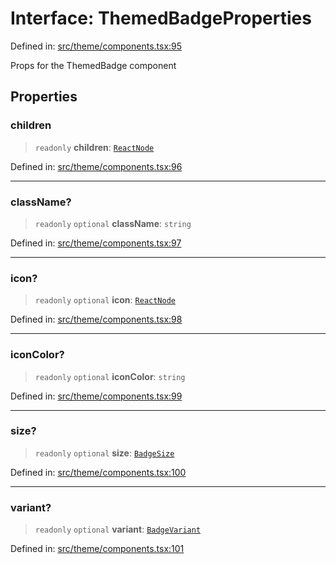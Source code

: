 # Interface: ThemedBadgeProperties

Defined in: [src/theme/components.tsx:95](https://github.com/Nick2bad4u/Uptime-Watcher/blob/dca5483e793478722cd3e6e125cafcec5fc771f0/src/theme/components.tsx#L95)

Props for the ThemedBadge component

## Properties

### children

> `readonly` **children**: [`ReactNode`](https://github.com/DefinitelyTyped/DefinitelyTyped/blob/1a60e1b9a9062ff9c48c681ca3d8b6f717b616b9/types/react/index.d.ts#L427)

Defined in: [src/theme/components.tsx:96](https://github.com/Nick2bad4u/Uptime-Watcher/blob/dca5483e793478722cd3e6e125cafcec5fc771f0/src/theme/components.tsx#L96)

***

### className?

> `readonly` `optional` **className**: `string`

Defined in: [src/theme/components.tsx:97](https://github.com/Nick2bad4u/Uptime-Watcher/blob/dca5483e793478722cd3e6e125cafcec5fc771f0/src/theme/components.tsx#L97)

***

### icon?

> `readonly` `optional` **icon**: [`ReactNode`](https://github.com/DefinitelyTyped/DefinitelyTyped/blob/1a60e1b9a9062ff9c48c681ca3d8b6f717b616b9/types/react/index.d.ts#L427)

Defined in: [src/theme/components.tsx:98](https://github.com/Nick2bad4u/Uptime-Watcher/blob/dca5483e793478722cd3e6e125cafcec5fc771f0/src/theme/components.tsx#L98)

***

### iconColor?

> `readonly` `optional` **iconColor**: `string`

Defined in: [src/theme/components.tsx:99](https://github.com/Nick2bad4u/Uptime-Watcher/blob/dca5483e793478722cd3e6e125cafcec5fc771f0/src/theme/components.tsx#L99)

***

### size?

> `readonly` `optional` **size**: [`BadgeSize`](../type-aliases/BadgeSize.md)

Defined in: [src/theme/components.tsx:100](https://github.com/Nick2bad4u/Uptime-Watcher/blob/dca5483e793478722cd3e6e125cafcec5fc771f0/src/theme/components.tsx#L100)

***

### variant?

> `readonly` `optional` **variant**: [`BadgeVariant`](../type-aliases/BadgeVariant.md)

Defined in: [src/theme/components.tsx:101](https://github.com/Nick2bad4u/Uptime-Watcher/blob/dca5483e793478722cd3e6e125cafcec5fc771f0/src/theme/components.tsx#L101)
